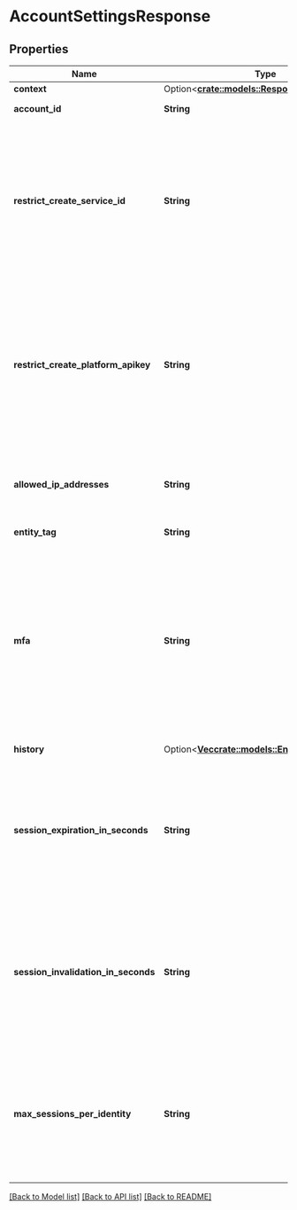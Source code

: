 # AccountSettingsResponse

## Properties

Name | Type | Description | Notes
------------ | ------------- | ------------- | -------------
**context** | Option<[**crate::models::ResponseContext**](ResponseContext.md)> |  | [optional]
**account_id** | **String** | Unique ID of the account. | 
**restrict_create_service_id** | **String** | Defines whether or not creating a Service Id is access controlled. Valid values:   * RESTRICTED - to apply access control   * NOT_RESTRICTED - to remove access control   * NOT_SET - to 'unset' a previous set value | [default to RestrictCreateServiceId_NOTSET]
**restrict_create_platform_apikey** | **String** | Defines whether or not creating platform API keys is access controlled. Valid values:   * RESTRICTED - to apply access control   * NOT_RESTRICTED - to remove access control   * NOT_SET - to 'unset' a previous set value | [default to RestrictCreatePlatformApikey_NOTSET]
**allowed_ip_addresses** | **String** | Defines the IP addresses and subnets from which IAM tokens can be created for the account. | 
**entity_tag** | **String** | Version of the account settings. | 
**mfa** | **String** | Defines the MFA trait for the account. Valid values:   * NONE - No MFA trait set   * TOTP - For all non-federated IBMId users   * TOTP4ALL - For all users   * LEVEL1 - Email-based MFA for all users   * LEVEL2 - TOTP-based MFA for all users   * LEVEL3 - U2F MFA for all users  | 
**history** | Option<[**Vec<crate::models::EnityHistoryRecord>**](EnityHistoryRecord.md)> | History of the Account Settings. | [optional]
**session_expiration_in_seconds** | **String** | Defines the session expiration in seconds for the account. Valid values:   * Any whole number between between '900' and '86400'   * NOT_SET - To unset account setting and use service default | [default to 86400]
**session_invalidation_in_seconds** | **String** | Defines the period of time in seconds in which a session will be invalidated due  to inactivity. Valid values:    * Any whole number between '900' and '7200'    * NOT_SET - To unset account setting and use service default | [default to 7200]
**max_sessions_per_identity** | **String** | Defines the max allowed sessions per identity required by the account. Valid values:   * Any whole number greater than 0   * NOT_SET - To unset account setting and use service default | 

[[Back to Model list]](../README.md#documentation-for-models) [[Back to API list]](../README.md#documentation-for-api-endpoints) [[Back to README]](../README.md)


